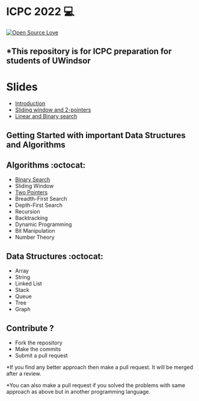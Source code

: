 # ICPC 2022 💻
[![Open Source Love](https://badges.frapsoft.com/os/v2/open-source.svg?v=102)](https://github.com/jb1998/ICPC-2022)  &nbsp;&nbsp;

## *This repository is for ICPC preparation for students of UWindsor

# Slides
* [Introduction](https://docs.google.com/presentation/d/1Qe_10ofabc_5B47Y7hIBlyaHKY40-jWnOYXuGhI9RcM/edit?usp=sharing)
* [Sliding window and 2-pointers](https://docs.google.com/presentation/d/1hYSKvdlPDJvxOU266OhzEUOI0czBEOmE2P6Gi0jrc3I/edit?usp=sharing)
* [Linear and Binary search](https://docs.google.com/presentation/d/14hnZlcCv8CQtKDRjRq8oYm_blX2daJ6kDVRH3J5-vhw/edit?usp=sharing)

## Getting Started with important Data Structures and Algorithms

##  Algorithms :octocat:
* [Binary Search](https://github.com/jb1998/ICPC-2022/blob/main/binarySearch)
* Sliding Window
* [Two Pointers](https://github.com/jb1998/ICPC-2022/blob/main/Two-pointer)
* Breadth-First Search
* Depth-First Search
* Recursion 
* Backtracking
* Dynamic Programming
* Bit Manipulation
* Number Theory

## Data Structures :octocat:
* Array
* String
* Linked List
* Stack
* Queue
* Tree
* Graph



## Contribute ?
* Fork the repository
* Make the commits
* Submit a pull request

*If you find any better approach then make a pull request. It will be merged after a review.

*You can also make a pull request if you solved the problems with same approach as above but in another programming language.
